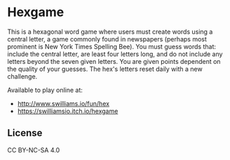 # Hexgame

This is a hexagonal word game where users must create words using a central letter, a game commonly found in newspapers (perhaps most prominent is New York Times Spelling Bee). You must guess words that: include the central letter, are least four letters long, and do not include any letters beyond the seven given letters. You are given points dependent on the quality of your guesses. The hex's letters reset daily with a new challenge.

Available to play online at:

* http://www.swilliams.io/fun/hex
* https://swilliamsio.itch.io/hexgame

## License

CC BY-NC-SA 4.0
